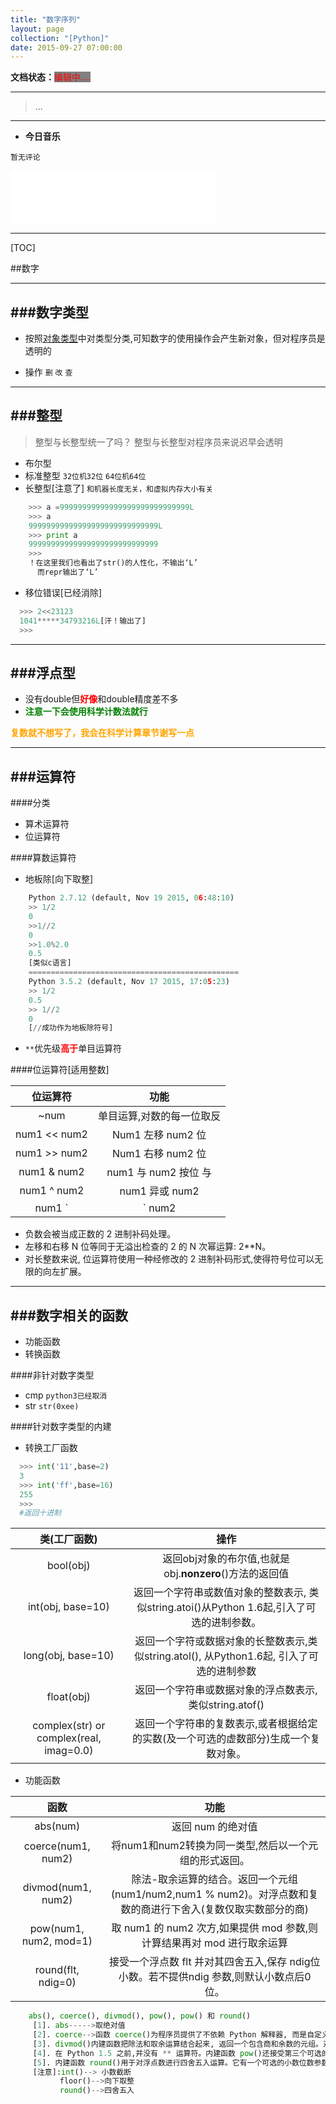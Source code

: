 ```yaml
---
title: "数字序列"
layout: page
collection: "[Python]"
date: 2015-09-27 07:00:00
---
```

**文档状态：**<a style="color:red;background-color:gray">编辑中....</a>

---
> ...

---
- **今日音乐**
```
暂无评论
```

<iframe frameborder="no" border="0" marginwidth="0" marginheight="0" width=330 height=86 src="//music.163.com/outchain/player?type=2&id=386830&auto=0&height=66"></iframe>

---
[TOC]

##数字

---
###数字类型
---
- 按照[对象类型](./pyobject.html)中对类型分类,可知数字的使用操作会产生新对象，但对程序员是透明的

- 操作
    `删`
    `改`
    `查`

---
###整型
---  
>整型与长整型统一了吗？
>整型与长整型对程序员来说迟早会透明

- 布尔型
- 标准整型
    `32位机32位`
    `64位机64位`
- 长整型[注意了]
    `和机器长度无关，和虚拟内存大小有关`
```python
    >>> a =99999999999999999999999999999L
    >>> a
    99999999999999999999999999999L
    >>> print a
    99999999999999999999999999999
    >>>
    ！在这里我们也看出了str()的人性化，不输出‘L’
      而repr输出了‘L’
```  
- 移位错误[已经消除]
```python
  >>> 2<<23123
  1041*****34793216L[汗！输出了]
  >>>

```
---
###浮点型
---
- 没有double但<b style='color:red'>好像</b>和double精度差不多
- <b style='color:green'>注意一下会使用科学计数法就行</b>

<b style='color:orange'>复数就不想写了，我会在科学计算章节谢写一点</b>

---
###运算符
---
####分类
- 算术运算符
- 位运算符

####算数运算符
- 地板除[向下取整]
```python
    Python 2.7.12 (default, Nov 19 2015, 06:48:10)
    >> 1/2
    0
    >>1//2
    0
    >>1.0%2.0
    0.5
    [类似c语言]
    ===============================================
    Python 3.5.2 (default, Nov 17 2015, 17:05:23)
    >> 1/2
    0.5
    >> 1//2
    0
    [//成功作为地板除符号]
```

- `**`优先级<b style='color:red'>高于</b>单目运算符

####位运算符[适用整数]

<center>

|位运算符|  功能|
|:--:   | :--:|
|~num   |单目运算,对数的每一位取反|
|num1   << num2 | Num1 左移 num2 位|  
|num1 >> num2|  Num1 右移 num2 位 |
|num1 & num2 |num1 与 num2 按位 与|
|num1 ^ num2 |num1 异或 num2|
|num1 `|` num2 |num1 与 num2 按位或|

</center>

- 负数会被当成正数的 2 进制补码处理。
- 左移和右移 N 位等同于无溢出检查的 2 的 N 次幂运算: 2**N。
- 对长整数来说, 位运算符使用一种经修改的 2 进制补码形式,使得符号位可以无限的向左扩展。

---
###数字相关的函数
---
- 功能函数
- 转换函数

####非针对数字类型
- cmp
    `python3已经取消`
- str
    `str(0xee)`

####针对数字类型的内建
- 转换工厂函数

```python
  >>> int('11',base=2)
  3
  >>> int('ff',base=16)
  255
  >>>
  #返回十进制
```
<center>

|类(工厂函数)  |                       操作 |
|:--:|:--:|
bool(obj) |返回obj对象的布尔值,也就是obj.__nonzero__()方法的返回值|
|int(obj, base=10)|返回一个字符串或数值对象的整数表示,  类似string.atoi()从Python 1.6起,引入了可选的进制参数。|
|long(obj, base=10)|返回一个字符或数据对象的长整数表示,类似string.atol(),  从Python1.6起, 引入了可选的进制参数|
|float(obj)|返回一个字符串或数据对象的浮点数表示,类似string.atof()|
|complex(str) or complex(real, imag=0.0)|返回一个字符串的复数表示,或者根据给定的实数(及一个可选的虚数部分)生成一个复数对象。|

</center>

- 功能函数

<center>

|函数 |   功能 |
|:--:|:--:|
|abs(num)  |返回 num 的绝对值|
|coerce(num1, num2) |将num1和num2转换为同一类型,然后以一个元组的形式返回。|
|divmod(num1, num2) |除法-取余运算的结合。返回一个元组(num1/num2,num1 % num2)。对浮点数和复数的商进行下舍入(复数仅取实数部分的商) |
|pow(num1, num2, mod=1)| 取 num1 的 num2 次方,如果提供 mod 参数,则计算结果再对 mod 进行取余运算  |
|round(flt, ndig=0)| 接受一个浮点数  flt  并对其四舍五入,保存  ndig位小数。若不提供ndig  参数,则默认小数点后0位。 |

</center>

```python
    abs(), coerce(), divmod(), pow(), pow() 和 round()
     [1]. abs----->取绝对值
     [2]. coerce-->函数 coerce()为程序员提供了不依赖 Python 解释器, 而是自定义两个数值类型转换的方法。对一种新创建的数值类型来说, 这个特性非常有用。函数 coerce()仅回一个包含类型转换完毕的两个数值元素的元组
     [3]. divmod()内建函数把除法和取余运算结合起来, 返回一个包含商和余数的元组。对整数来说,它的返回值就是地板除和取余操作的结果。对浮点数来说, 返回的商部分是math.floor(num1/num2),对复数来说, 商部分是 math.floor((num1/num2).real)
     [4]. 在 Python 1.5 之前,并没有 ** 运算符。内建函数 pow()还接受第三个可选的参数,一个余数参数。如果有这个参数的, pow() 先进行指数运算,然后将运算结果和第三个参数进行取余运算。这个特性主要用于密码运算,并且比 pow(x,y) % z 性能更好, 这是因为这个函数的实现类似于 C 函数 pow(x,y,z)
     [5]. 内建函数 round()用于对浮点数进行四舍五入运算。它有一个可选的小数位数参数。如果不提供小数位参数, 它返回与第一个参数最接近的整数(但仍然是浮点类型)。第二个参数告诉 round 函数将结果精确到小数点后指定位数
     [注意]:int()--> 小数截断
           floor()-->向下取整
           round()-->四舍五入
```
